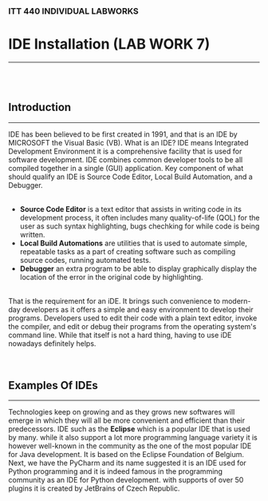 ### ITT 440 INDIVIDUAL LABWORKS
# IDE Installation (LAB WORK 7)
---
<br /><br />

## **Introduction**
---

  IDE has been believed to be first created in 1991, and that is an IDE by MICROSOFT the Visual Basic (VB). 
What is an IDE? IDE means Integrated Development Environment it is a comprehensive facility that is used for software development. 
IDE combines common developer tools to be all compiled together in a single (GUI) application. Key component of what should qualify an IDE is Source Code Editor, Local Build Automation, and a Debugger.<br /><br />

  * **Source Code Editor** is a text editor that assists in writing code in its development process, it often includes many quality-of-life (QOL) for the user as such syntax highlighting, bugs chechking for while code
      is being written.  
  * **Local Build Automations** are utilities that is used to automate simple, repeatable tasks as a part of creating software such as compiling source codes, running automated tests.  
  * **Debugger** an extra program to be able to display graphically display the location of the error in the original code by highlighting.<br /><br />
		
That is the requirement for an iDE. It brings such convenience to modern-day developers as it offers a simple and easy environment to develop their programs. Developers used to edit their code with a plain text editor, invoke the compiler, and edit or debug their programs from the operating system's command line. While that itself is not a hard thing, having to use iDE nowadays definitely helps.   
<br /><br />

## **Examples Of IDEs**
---

  Technologies keep on growing and as they grows new softwares will emerge in which they will all be more convenient and efficient than their predecessors. IDE such as the **Eclipse** which is a popular IDE that is used by many. while it also support a lot more programming language variety it is however well-known in the community as the one of the most popular IDE for Java development. It is based on the Eclipse Foundation of Belgium. Next, we have the PyCharm and its name suggested it is an IDE used for Python programming and it is indeed famous in the programming community as an IDE for Python development. with supports of over 50 plugins it is created by JetBrains of Czech Republic.
